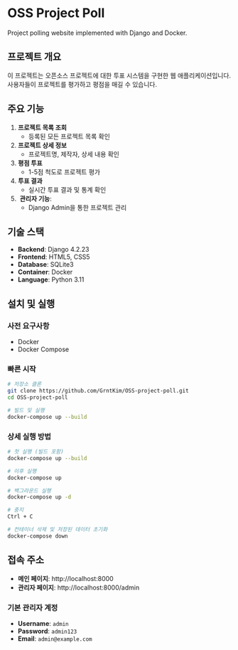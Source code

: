 # OSS Project Poll

Project polling website implemented with Django and Docker.

## 프로젝트 개요

이 프로젝트는 오픈소스 프로젝트에 대한 투표 시스템을 구현한 웹 애플리케이션입니다. 사용자들이 프로젝트를 평가하고 평점을 매길 수 있습니다.

## 주요 기능

1.  **프로젝트 목록 조회**
    - 등록된 모든 프로젝트 목록 확인
2.  **프로젝트 상세 정보**
    - 프로젝트명, 제작자, 상세 내용 확인
3.  **평점 투표**
    - 1-5점 척도로 프로젝트 평가
4.  **투표 결과**
    - 실시간 투표 결과 및 통계 확인
5. ️ **관리자 기능**: 
    - Django Admin을 통한 프로젝트 관리

## 기술 스택

- **Backend**: Django 4.2.23
- **Frontend**: HTML5, CSS5
- **Database**: SQLite3
- **Container**: Docker
- **Language**: Python 3.11

## 설치 및 실행

### 사전 요구사항

- Docker
- Docker Compose

### 빠른 시작

```bash
# 저장소 클론
git clone https://github.com/GrntKim/OSS-project-poll.git
cd OSS-project-poll

# 빌드 및 실행
docker-compose up --build
```

### 상세 실행 방법

```bash
# 첫 실행 (빌드 포함)
docker-compose up --build

# 이후 실행
docker-compose up

# 백그라운드 실행
docker-compose up -d

# 중지
Ctrl + C

# 컨테이너 삭제 및 저장된 데이터 초기화
docker-compose down
```


## 접속 주소

- **메인 페이지**: http://localhost:8000
- **관리자 페이지**: http://localhost:8000/admin

### 기본 관리자 계정
- **Username**: `admin`
- **Password**: `admin123`
- **Email**: `admin@example.com`